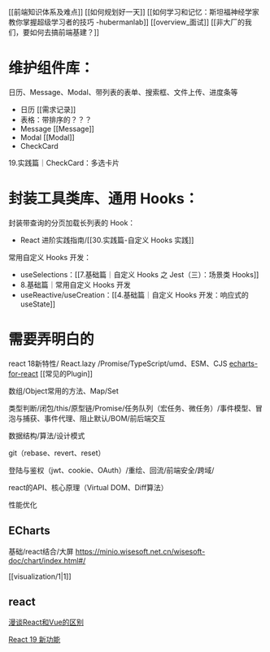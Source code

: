 [[前端知识体系及难点]]
[[如何规划好一天]]
[[如何学习和记忆：斯坦福神经学家教你掌握超级学习者的技巧 -hubermanlab]]
[[overview_面试]]
[[非大厂的我们，要如何去搞前端基建？]]
# 维护组件库：
日历、Message、Modal、带列表的表单、搜索框、文件上传、进度条等

- 日历
[[需求记录]]
- 表格：带排序的？？？
- Message
[[Message]]
- Modal
[[Modal]]
- CheckCard

19.实践篇｜CheckCard：多选卡片

# 封装工具类库、通用 Hooks：
封装带查询的分页加载长列表的 Hook：
- React 进阶实践指南/[[30.实践篇-自定义 Hooks 实践]]

常用自定义 Hooks 开发：
- useSelections：[[7.基础篇｜自定义 Hooks 之 Jest（三）：场景类 Hooks]]
- 8.基础篇｜常用自定义 Hooks 开发
- useReactive/useCreation：[[4.基础篇｜自定义 Hooks 开发：响应式的 useState]]

# 需要弄明白的
react 18新特性/ React.lazy /Promise/TypeScript/umd、ESM、CJS
[echarts-for-react](https://github.com/hustcc/echarts-for-react)
[[常见的Plugin]]

数组/Object常用的方法、Map/Set

类型判断/闭包/this/原型链/Promise/任务队列（宏任务、微任务）/事件模型、冒泡与捕获、事件代理、阻止默认/BOM/前后端交互

数据结构/算法/设计模式

git（rebase、revert、reset）

登陆与鉴权（jwt、cookie、OAuth）/重绘、回流/前端安全/跨域/

react的API、核心原理（Virtual DOM、Diff算法）

性能优化


## ECharts
基础/react结合/大屏
https://minio.wisesoft.net.cn/wisesoft-doc/chart/index.html#/

[[visualization/1|1]]
## react
[漫谈React和Vue的区别](https://www.bilibili.com/video/BV1n9sUetEve/?spm_id_from=333.788.top_right_bar_window_history.content.click&vd_source=22af953ea4c09540ad1966711a2d53f0)

[React 19 新功能](https://www.bilibili.com/video/BV13H4y1w7o5/?spm_id_from=333.999.0.0&vd_source=22af953ea4c09540ad1966711a2d53f0)